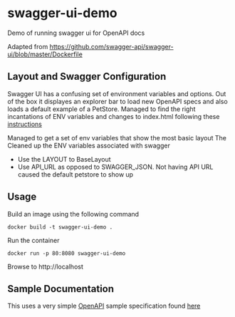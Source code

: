 # swagger-ui-demo
Demo of running swagger ui for OpenAPI docs

Adapted from https://github.com/swagger-api/swagger-ui/blob/master/Dockerfile

## Layout and Swagger Configuration

Swagger UI has a confusing set of environment variables and options. Out of the box it displayes an explorer bar to load new OpenAPI specs and also loads a default example of a PetStore. Managed to find the right incantations of ENV variables and changes to index.html following these [instructions](https://github.com/swagger-api/swagger-ui/blob/212396f24d0d0f072d06c6af71087d6fddef9134/README.md#topbar-plugin)

Managed to get a set of env variables that show the most basic layout The Cleaned up the ENV variables associated with swagger
* Use the LAYOUT to BaseLayout
* Use API_URL as opposed to SWAGGER_JSON. Not having API URL caused the default petstore to show up

## Usage
Build an image using the following command
```
docker build -t swagger-ui-demo .
```

Run the container
```
docker run -p 80:8080 swagger-ui-demo
```

Browse to http://localhost

## Sample Documentation
This uses a very simple [OpenAPI](https://swagger.io/specification/) sample specification found [here](https://swagger.io/docs/specification/basic-structure/)
